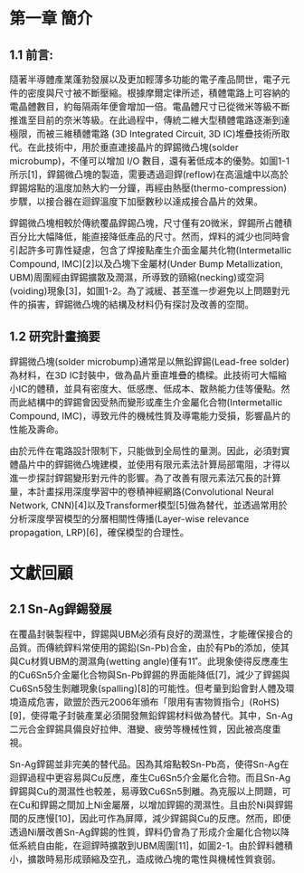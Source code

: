# 第一章 簡介

## 1.1 前言:
<font size=3>隨著半導體產業蓬勃發展以及更加輕薄多功能的電子產品問世，電子元件的密度與尺寸被不斷壓縮。根據摩爾定律所述，積體電路上可容納的電晶體數目，約每隔兩年便會增加一倍。電晶體尺寸已從微米等級不斷推進至目前的奈米等級。在此過程中，傳統二維大型積體電路逐漸到達極限，而被三維積體電路 (3D Integrated Circuit, 3D IC)堆疊技術所取代。在此技術中，用於垂直連接晶片的銲錫微凸塊(solder microbump)，不僅可以增加 I/O 數目，還有著低成本的優勢。如圖1-1所示[1]，銲錫微凸塊的製造，需要透過迴銲(reflow)在高溫爐中以高於銲錫熔點的溫度加熱大約一分鐘，再經由熱壓(thermo-compression)步驟，以接合器在迴銲溫度下加壓數秒以達成接合晶片的效果。<br>
  
銲錫微凸塊相較於傳統覆晶銲錫凸塊，尺寸僅有20微米，銲錫所占體積百分比大幅降低，能直接降低產品的尺寸。然而，焊料的減少也同時會引起許多可靠性疑慮，包含了焊接點產生介面金屬共化物(Intermetallic Compound, IMC)[2]以及凸塊下金屬材(Under Bump Metallization, UBM)周圍經由銲錫擴散及潤濕，所導致的頸縮(necking)或空洞(voiding)現象[3]，如圖1-2。為了減緩、甚至進一步避免以上問題對元件的損害，銲錫微凸塊的結構及材料仍有探討及改善的空間。</font>  

## 1.2 研究計畫摘要
<font size=3>銲錫微凸塊(solder microbump)通常是以無鉛銲錫(Lead-free solder)為材料，在3D IC封裝中，做為晶片垂直堆疊的橋樑。此技術可大幅縮小IC的體積，並具有密度大、低感應、低成本、散熱能力佳等優點。然而此結構中的銲錫會因受熱而變形或產生介金屬化合物(Intermetallic Compound, IMC)，導致元件的機械性質及導電能力受損，影響晶片的性能及壽命。<br>
  
由於元件在電路設計限制下，只能做到全局性的量測。因此，必須對實體晶片中的銲錫微凸塊建模，並使用有限元素法計算局部電阻，才得以進一步探討銲錫變形對元件的影響。為了改善有限元素法冗長的計算量，本計畫採用深度學習中的卷積神經網路(Convolutional Neural Network, CNN)[4]以及Transformer模型[5]做為替代，並透過常用於分析深度學習模型的分層相關性傳播(Layer-wise relevance propagation, LRP)[6]，確保模型的合理性。</font>  

# 文獻回顧  
## 2.1 Sn-Ag銲錫發展
<font size=3>在覆晶封裝製程中，銲錫與UBM必須有良好的潤濕性，才能確保接合的品質。而傳統銲料常使用的錫鉛(Sn-Pb)合金，由於有Pb的添加，使其與Cu材質UBM的潤濕角(wetting angle)僅有11˚。此現象使得反應產生的Cu6Sn5介金屬化合物與Sn-Pb銲錫的界面能降低[7]，減少了銲錫與Cu6Sn5發生剝離現象(spalling)[8]的可能性。但考量到鉛會對人體及環境造成危害，歐盟於西元2006年頒布「限用有害物質指令」(RoHS)[9]，使得電子封裝產業必須開發無鉛銲錫材料做為替代。其中，Sn-Ag二元合金銲錫具備良好拉伸、潛變、疲勞等機械性質，因此被高度重視。<br>
  
Sn-Ag銲錫並非完美的替代品。因為其熔點較Sn-Pb高，使得Sn-Ag在迴銲過程中更容易與Cu反應，產生Cu6Sn5介金屬化合物。而且Sn-Ag銲錫與Cu的潤濕性也較差，易導致Cu6Sn5剝離。為克服以上問題，可在Cu和銲錫之間加上Ni金屬層，以增加銲錫的潤濕性。且由於Ni與銲錫間的反應慢[10]，因此可作為屏障，減少銲錫與Cu的反應。然而，即便透過Ni層改善Sn-Ag銲錫的性質，銲料仍會為了形成介金屬化合物以降低系統自由能，在迴銲時擴散到UBM周圍[11]，如圖2-1。由於銲料體積小，擴散時易形成頸縮及空孔，造成微凸塊的電性與機械性質衰弱。</font>  



